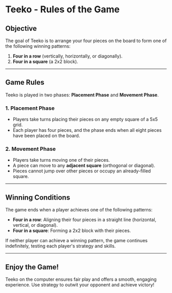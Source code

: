 # Teeko - Rules of the Game  

## Objective  
The goal of Teeko is to arrange your four pieces on the board to form one of the following winning patterns:  
1. **Four in a row** (vertically, horizontally, or diagonally).  
2. **Four in a square** (a 2x2 block).  

---

## Game Rules  

Teeko is played in two phases: **Placement Phase** and **Movement Phase**.  

### 1. Placement Phase  
- Players take turns placing their pieces on any empty square of a 5x5 grid.  
- Each player has four pieces, and the phase ends when all eight pieces have been placed on the board.  

### 2. Movement Phase  
- Players take turns moving one of their pieces.  
- A piece can move to any **adjacent square** (orthogonal or diagonal).  
- Pieces cannot jump over other pieces or occupy an already-filled square.  

---

## Winning Conditions  
The game ends when a player achieves one of the following patterns:  
- **Four in a row**: Aligning their four pieces in a straight line (horizontal, vertical, or diagonal).  
- **Four in a square**: Forming a 2x2 block with their pieces.  

If neither player can achieve a winning pattern, the game continues indefinitely, testing each player's strategy and skills.  

---

## Enjoy the Game!  
Teeko on the computer ensures fair play and offers a smooth, engaging experience. Use strategy to outwit your opponent and achieve victory!
